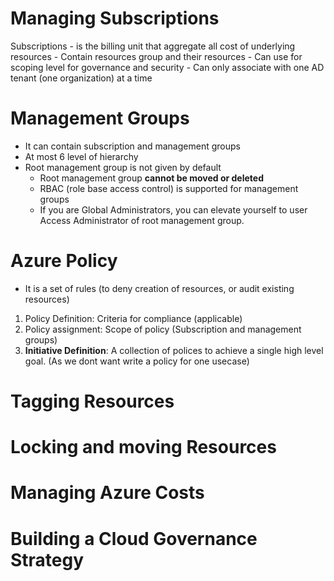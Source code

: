 # Managing Subscriptions

Subscriptions
	- is the billing unit that aggregate all cost of underlying resources
	- Contain resources group and their resources
	- Can use for scoping level for governance and security
	- Can only associate with one AD tenant (one organization) at a time


# Management Groups
- It can contain subscription and management groups
- At most 6 level of hierarchy
- Root management group is not given by default
	- Root management group **cannot be moved or deleted**
	- RBAC (role base access control) is supported for management groups
	- If you are Global Administrators, you can elevate yourself to user Access Administrator of root management group.

# Azure Policy
- It is a set of rules (to deny creation of resources, or audit existing resources)
1. Policy Definition: Criteria for compliance (applicable)
2. Policy assignment: Scope of policy (Subscription and management groups)
3. **Initiative Definition**: A collection of polices to achieve a single high level goal. (As we dont want write a policy for one usecase)

# Tagging Resources



# Locking and moving Resources

# Managing Azure Costs

# Building a Cloud Governance Strategy